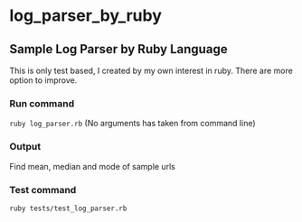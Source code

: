 # log_parser_by_ruby

## Sample Log Parser by Ruby Language
This is only test based, I created by my own interest in ruby. There are more option to improve.

### Run command
`ruby log_parser.rb` (No arguments has taken from command line)

### Output
Find mean, median and mode of sample urls

### Test command
`ruby tests/test_log_parser.rb`
